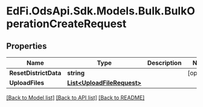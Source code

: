 # EdFi.OdsApi.Sdk.Models.Bulk.BulkOperationCreateRequest
## Properties

Name | Type | Description | Notes
------------ | ------------- | ------------- | -------------
**ResetDistrictData** | **string** |  | [optional] 
**UploadFiles** | [**List&lt;UploadFileRequest&gt;**](UploadFileRequest.md) |  | 

[[Back to Model list]](../README.md#documentation-for-models) [[Back to API list]](../README.md#documentation-for-api-endpoints) [[Back to README]](../README.md)

